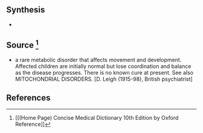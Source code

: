 ## Synthesis
- 
## Source [^1]
- a rare metabolic disorder that affects movement and development. Affected children are initially normal but lose coordination and balance as the disease progresses. There is no known cure at present. See also MITOCHONDRIAL DISORDERS. \[D. Leigh (1915-98), British psychiatrist]
## References

[^1]: [[(Home Page) Concise Medical Dictionary 10th Edition by Oxford Reference]]